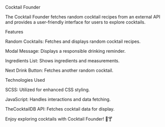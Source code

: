 Cocktail Founder

The Cocktail Founder fetches random cocktail recipes from an external API and provides a user-friendly interface for users to explore cocktails.

Features

Random Cocktails: Fetches and displays random cocktail recipes.

Modal Message: Displays a responsible drinking reminder.

Ingredients List: Shows ingredients and measurements.

Next Drink Button: Fetches another random cocktail.

Technologies Used

SCSS: Utilized for enhanced CSS styling.

JavaScript: Handles interactions and data fetching.

TheCocktailDB API: Fetches cocktail data for display.

Enjoy exploring cocktails with Cocktail Founder! 🍹🍸
